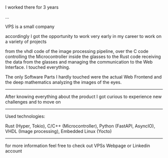 I worked there for 3 years

...

VPS is a small company

accordingly I got the opportunity to work very early in my career to work on a variety of projects

from the vhdl code of the image processing pipeline, over the C code controlling the Microcontroller inside the glasses to the Rust code receiving the data from the glasses and managing the communication to the Web Interface. I touched everything.

The only Software Parts I hardly touched were the actual Web Frontend and the deep mathematics analyzing the images of the eyes.


----

After knowing everything about the product I got curious to experience new challenges and to move on


------

Used technologies:

Rust (Hyper, Tokio), C/C++ (Microcontroller), Python (FastAPI, AsyncIO), VHDL (Image processing), Embedded Linux (Yocto)

-------

for more information feel free to check out VPSs Webpage or Linkedin account
